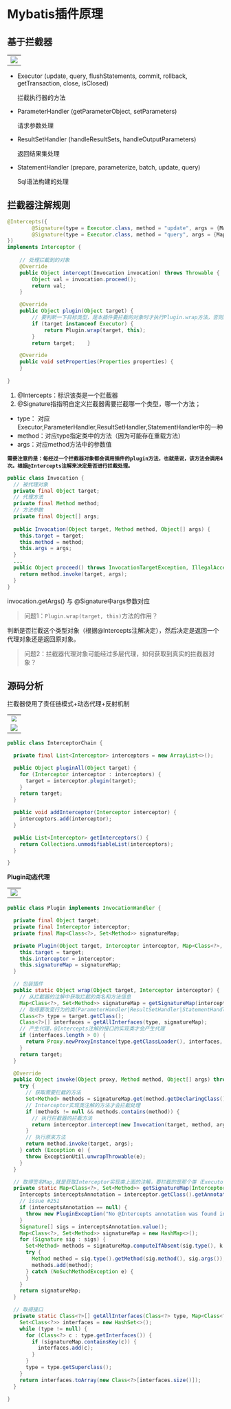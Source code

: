 # Mybatis插件原理

## 基于拦截器

|                         |
| :---------------------- |
| ![](.\image\拦截器.png) |



- Executor (update, query, flushStatements, commit, rollback, getTransaction, close, isClosed)

  拦截执行器的方法

- ParameterHandler (getParameterObject, setParameters)

  请求参数处理

- ResultSetHandler (handleResultSets, handleOutputParameters)

  返回结果集处理

- StatementHandler (prepare, parameterize, batch, update, query)

  Sql语法构建的处理
  
  
  
## 拦截器注解规则

```java
@Intercepts({
        @Signature(type = Executor.class, method = "update", args = {MappedStatement.class, Object.class}),
        @Signature(type = Executor.class, method = "query", args = {MappedStatement.class, Object.class, RowBounds.class, ResultHandler.class})
})
implements Interceptor {
    
    // 处理拦截到的对象
	@Override
    public Object intercept(Invocation invocation) throws Throwable {
    	Object val = invocation.proceed();
        return val;
    }

    @Override
    public Object plugin(Object target) {
        // 要判断一下目标类型，是本插件要拦截的对象时才执行Plugin.wrap方法，否则的话，直接返回目标本身。
		if (target instanceof Executor) {
            return Plugin.wrap(target, this);
        }
        return target;    }

    @Override
    public void setProperties(Properties properties) {
    }
    
}
```

1. @Intercepts：标识该类是一个拦截器
2. @Signature指指明自定义拦截器需要拦截哪一个类型，哪一个方法；

- type： 对应Executor,ParameterHandler,ResultSetHandler,StatementHandler中的一种
- method：对应type指定类中的方法（因为可能存在重载方法）
- args：对应method方法中的参数值

**`需要注意的是：每经过一个拦截器对象都会调用插件的plugin方法，也就是说，该方法会调用4次。根据@Intercepts注解来决定是否进行拦截处理。`**

```java
public class Invocation {
  // 被代理对象
  private final Object target;
  // 代理方法
  private final Method method;
  // 方法参数
  private final Object[] args;
    
  public Invocation(Object target, Method method, Object[] args) {
    this.target = target;
    this.method = method;
    this.args = args;
  }
  ...
  public Object proceed() throws InvocationTargetException, IllegalAccessException {
    return method.invoke(target, args);
  }
}
```

invocation.getArgs() 与 @Signature中args参数对应

> 问题1：`Plugin.wrap(target, this)`方法的作用？

判断是否拦截这个类型对象（根据@Intercepts注解决定），然后决定是返回一个代理对象还是返回原对象。



> 问题2：拦截器代理对象可能经过多层代理，如何获取到真实的拦截器对象？



## 源码分析

拦截器使用了责任链模式+动态代理+反射机制

|                                                    |
| :------------------------------------------------: |
| <img src=".\image\插件_1.png" style="zoom:80%;" /> |
|              ![](.\image\插件_2.png)               |

```java
public class InterceptorChain {

  private final List<Interceptor> interceptors = new ArrayList<>();

  public Object pluginAll(Object target) {
    for (Interceptor interceptor : interceptors) {
      target = interceptor.plugin(target);
    }
    return target;
  }

  public void addInterceptor(Interceptor interceptor) {
    interceptors.add(interceptor);
  }

  public List<Interceptor> getInterceptors() {
    return Collections.unmodifiableList(interceptors);
  }

}
```



**Plugin动态代理**

|                               |
| :---------------------------: |
| ![](.\image\插件执行时机.png) |



```java
public class Plugin implements InvocationHandler {

  private final Object target;
  private final Interceptor interceptor;
  private final Map<Class<?>, Set<Method>> signatureMap;

  private Plugin(Object target, Interceptor interceptor, Map<Class<?>, Set<Method>> signatureMap) {
    this.target = target;
    this.interceptor = interceptor;
    this.signatureMap = signatureMap;
  }

  // 包装插件
  public static Object wrap(Object target, Interceptor interceptor) {
    // 从拦截器的注解中获取拦截的类名和方法信息
    Map<Class<?>, Set<Method>> signatureMap = getSignatureMap(interceptor);
    // 取得要改变行为的类(ParameterHandler|ResultSetHandler|StatementHandler|Executor)
    Class<?> type = target.getClass();
    Class<?>[] interfaces = getAllInterfaces(type, signatureMap);
    // 产生代理，@Intercepts注解的接口的实现类才会产生代理
    if (interfaces.length > 0) {
      return Proxy.newProxyInstance(type.getClassLoader(), interfaces, new Plugin(target, interceptor, signatureMap));
    }
    return target;
  }

  @Override
  public Object invoke(Object proxy, Method method, Object[] args) throws Throwable {
    try {
      // 获取需要拦截的方法
      Set<Method> methods = signatureMap.get(method.getDeclaringClass());
      // Interceptor实现类注解的方法才会拦截处理
      if (methods != null && methods.contains(method)) {
        // 执行拦截器的拦截方法
        return interceptor.intercept(new Invocation(target, method, args));
      }
      // 执行原来方法
      return method.invoke(target, args);
    } catch (Exception e) {
      throw ExceptionUtil.unwrapThrowable(e);
    }
  }

  // 取得签名Map,就是获取Interceptor实现类上面的注解，要拦截的是那个类（Executor ,ParameterHandler， ResultSetHandler，StatementHandler）的那个方法 
  private static Map<Class<?>, Set<Method>> getSignatureMap(Interceptor interceptor) {
    Intercepts interceptsAnnotation = interceptor.getClass().getAnnotation(Intercepts.class);
    // issue #251
    if (interceptsAnnotation == null) {
      throw new PluginException("No @Intercepts annotation was found in interceptor " + interceptor.getClass().getName());
    }
    Signature[] sigs = interceptsAnnotation.value();
    Map<Class<?>, Set<Method>> signatureMap = new HashMap<>();
    for (Signature sig : sigs) {
      Set<Method> methods = signatureMap.computeIfAbsent(sig.type(), k -> new HashSet<>());
      try {
        Method method = sig.type().getMethod(sig.method(), sig.args());
        methods.add(method);
      } catch (NoSuchMethodException e) {
      }
    }
    return signatureMap;
  }

  // 取得接口
  private static Class<?>[] getAllInterfaces(Class<?> type, Map<Class<?>, Set<Method>> signatureMap) {
    Set<Class<?>> interfaces = new HashSet<>();
    while (type != null) {
      for (Class<?> c : type.getInterfaces()) {
        if (signatureMap.containsKey(c)) {
          interfaces.add(c);
        }
      }
      type = type.getSuperclass();
    }
    return interfaces.toArray(new Class<?>[interfaces.size()]);
  }

}
```

